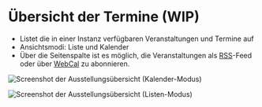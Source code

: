 # Übersicht der Termine (WIP)

- Listet die in einer Instanz verfügbaren Veranstaltungen und Termine auf
- Ansichtsmodi: Liste und Kalender
- Über die Seitenspalte ist es möglich, die Veranstaltungen als [RSS](../../misc/Formate/RSS.md)-Feed oder über [WebCal](../../misc/Formate/WebCal.md) zu abonnieren.

![Screenshot der Ausstellungsübersicht (Kalender-Modus)](../../assets/frontend/Veranstaltungen/Veranstaltungen-Kalender.avif)

![Screenshot der Ausstellungsübersicht (Listen-Modus)](../../assets/frontend/Veranstaltungen/Veranstaltungen-Liste.avif)
